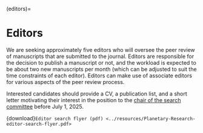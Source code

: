 (editors)=

# Editors

We are seeking approximately five editors who will oversee the peer review of manuscripts that are submitted to the journal. Editors are responsible for the decision to publish a manuscript or not, and the workload is expected to be about two new manuscripts per month (which can be adjusted to suit the time constraints of each editor). Editors can make use of associate editors for various aspects of the peer review process.

Interested candidates should provide a CV, a publication list, and a short letter motivating their interest in the position to the [chair of the search committee](mailto:mark.wieczorek@cnrs.fr) before July 1, 2025.

{download}`Editor search flyer (pdf) <../resources/Planetary-Research-editor-search-flyer.pdf>`
